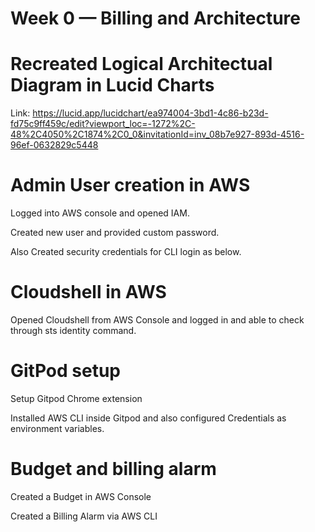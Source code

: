 # Week 0 — Billing and Architecture


# Recreated Logical Architectual Diagram in Lucid Charts


Link: 
https://lucid.app/lucidchart/ea974004-3bd1-4c86-b23d-fd75c9ff459c/edit?viewport_loc=-1272%2C-48%2C4050%2C1874%2C0_0&invitationId=inv_08b7e927-893d-4516-96ef-0632829c5448


# Admin User creation in AWS

Logged into AWS console and opened IAM.

Created new user and provided custom password.

Also Created security credentials for CLI login as below.


# Cloudshell in AWS 

Opened Cloudshell from AWS Console and logged in and able to check through sts identity command. 




# GitPod setup 

Setup Gitpod Chrome extension

Installed AWS CLI inside Gitpod and also configured Credentials as environment variables.


# Budget and billing alarm


Created a Budget in AWS Console


Created a Billing Alarm via AWS CLI